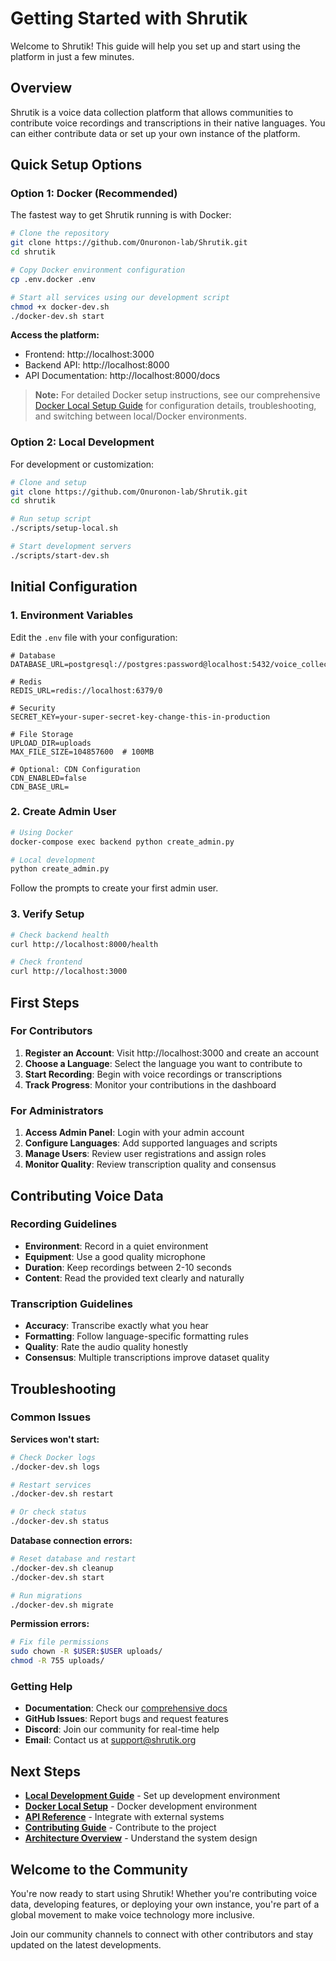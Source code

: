 # Getting Started with Shrutik

Welcome to Shrutik! This guide will help you set up and start using the platform in just a few minutes.

## Overview

Shrutik is a voice data collection platform that allows communities to contribute voice recordings and transcriptions in their native languages. You can either contribute data or set up your own instance of the platform.

## Quick Setup Options

### Option 1: Docker (Recommended)

The fastest way to get Shrutik running is with Docker:

```bash
# Clone the repository
git clone https://github.com/Onuronon-lab/Shrutik.git
cd shrutik

# Copy Docker environment configuration
cp .env.docker .env

# Start all services using our development script
chmod +x docker-dev.sh
./docker-dev.sh start
```

**Access the platform:**
- Frontend: http://localhost:3000
- Backend API: http://localhost:8000
- API Documentation: http://localhost:8000/docs

> **Note:** For detailed Docker setup instructions, see our comprehensive [Docker Local Setup Guide](docker-local-setup.md) for configuration details, troubleshooting, and switching between local/Docker environments.

### Option 2: Local Development

For development or customization:

```bash
# Clone and setup
git clone https://github.com/Onuronon-lab/Shrutik.git
cd shrutik

# Run setup script
./scripts/setup-local.sh

# Start development servers
./scripts/start-dev.sh
```

## Initial Configuration

### 1. Environment Variables

Edit the `.env` file with your configuration:

```env
# Database
DATABASE_URL=postgresql://postgres:password@localhost:5432/voice_collection

# Redis
REDIS_URL=redis://localhost:6379/0

# Security
SECRET_KEY=your-super-secret-key-change-this-in-production

# File Storage
UPLOAD_DIR=uploads
MAX_FILE_SIZE=104857600  # 100MB

# Optional: CDN Configuration
CDN_ENABLED=false
CDN_BASE_URL=
```

### 2. Create Admin User

```bash
# Using Docker
docker-compose exec backend python create_admin.py

# Local development
python create_admin.py
```

Follow the prompts to create your first admin user.

### 3. Verify Setup

```bash
# Check backend health
curl http://localhost:8000/health

# Check frontend
curl http://localhost:3000
```

## First Steps

### For Contributors

1. **Register an Account**: Visit http://localhost:3000 and create an account
2. **Choose a Language**: Select the language you want to contribute to
3. **Start Recording**: Begin with voice recordings or transcriptions
4. **Track Progress**: Monitor your contributions in the dashboard

### For Administrators

1. **Access Admin Panel**: Login with your admin account
2. **Configure Languages**: Add supported languages and scripts
3. **Manage Users**: Review user registrations and assign roles
4. **Monitor Quality**: Review transcription quality and consensus

## Contributing Voice Data

### Recording Guidelines

- **Environment**: Record in a quiet environment
- **Equipment**: Use a good quality microphone
- **Duration**: Keep recordings between 2-10 seconds
- **Content**: Read the provided text clearly and naturally

### Transcription Guidelines

- **Accuracy**: Transcribe exactly what you hear
- **Formatting**: Follow language-specific formatting rules
- **Quality**: Rate the audio quality honestly
- **Consensus**: Multiple transcriptions improve dataset quality

## Troubleshooting

### Common Issues

**Services won't start:**
```bash
# Check Docker logs
./docker-dev.sh logs

# Restart services
./docker-dev.sh restart

# Or check status
./docker-dev.sh status
```

**Database connection errors:**
```bash
# Reset database and restart
./docker-dev.sh cleanup
./docker-dev.sh start

# Run migrations
./docker-dev.sh migrate
```

**Permission errors:**
```bash
# Fix file permissions
sudo chown -R $USER:$USER uploads/
chmod -R 755 uploads/
```

### Getting Help

- **Documentation**: Check our [comprehensive docs](README.md)
- **GitHub Issues**: Report bugs and request features
- **Discord**: Join our community for real-time help
- **Email**: Contact us at support@shrutik.org

## Next Steps

- **[Local Development Guide](local-development.md)** - Set up development environment
- **[Docker Local Setup](docker-local-setup.md)** - Docker development environment
- **[API Reference](api-reference.md)** - Integrate with external systems
- **[Contributing Guide](contributing.md)** - Contribute to the project
- **[Architecture Overview](architecture.md)** - Understand the system design

## Welcome to the Community

You're now ready to start using Shrutik! Whether you're contributing voice data, developing features, or deploying your own instance, you're part of a global movement to make voice technology more inclusive.

Join our community channels to connect with other contributors and stay updated on the latest developments.